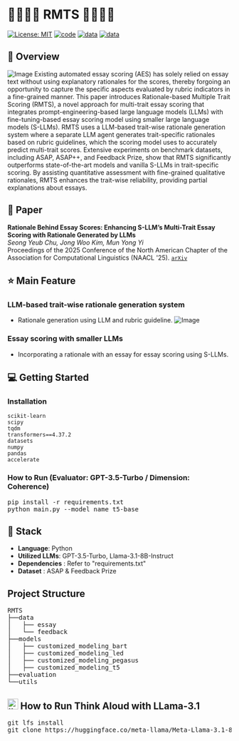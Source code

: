 
# 👨‍👩‍👦‍👦 RMTS 👨‍👩‍👦‍👦 


[![License: MIT](https://img.shields.io/badge/License-MIT-yellow.svg)](https://opensource.org/licenses/MIT)
[![code](https://img.shields.io/badge/Code-Python3.9-blue)](https://docs.python.org/3/license.html)
[![data](https://img.shields.io/badge/Data-ASAP-green)](https://paperswithcode.com/dataset/asap)
[![data](https://img.shields.io/badge/Data-Feedback-red)](https://www.kaggle.com/competitions/feedback-prize-english-language-learning/data)






## 📖 Overview
![Image](https://github.com/user-attachments/assets/4c9b5615-2199-46a4-9893-cda0c243d2e3)
Existing automated essay scoring (AES) has solely relied on essay text without using explanatory rationales for the scores, thereby forgoing an opportunity to capture the specific aspects evaluated by rubric indicators in a fine-grained manner. This paper introduces Rationale-based Multiple Trait Scoring (RMTS), a novel approach for multi-trait essay scoring that integrates prompt-engineering-based large language models (LLMs) with fine-tuning-based essay scoring model using smaller large language models (S-LLMs). RMTS uses a LLM-based trait-wise rationale generation system where a separate LLM agent generates trait-specific rationales based on rubric guidelines, which the scoring model uses to accurately predict multi-trait scores. Extensive experiments on benchmark datasets, including ASAP, ASAP++, and Feedback Prize, show that RMTS significantly outperforms state-of-the-art models and vanilla S-LLMs in trait-specific scoring. By assisting quantitative assessment with fine-grained qualitative rationales, RMTS enhances the trait-wise reliability, providing partial explanations about essays.

## 📑 Paper
**Rationale Behind Essay Scores: Enhancing S-LLM’s Multi-Trait Essay Scoring with Rationale Generated by LLMs**  
*Seong Yeub Chu, Jong Woo Kim, Mun Yong Yi*  
Proceedings of the 2025 Conference of the North American Chapter of the Association for Computational Linguistics (NAACL '25). [`arXiv`](https://arxiv.org/abs/2410.14202)

## ⭐ Main Feature

### LLM-based trait-wise rationale generation system
- Rationale generation using LLM and rubric guideline.
![Image](https://github.com/user-attachments/assets/24487340-4328-4ece-9554-eef3420d0350)

### Essay scoring with smaller LLMs
- Incorporating a rationale with an essay for essay scoring using S-LLMs.


## 💻 Getting Started


### Installation
```
scikit-learn            
scipy
tqdm
transformers==4.37.2
datasets
numpy
pandas
accelerate
```

### How to Run (Evaluator: GPT-3.5-Turbo / Dimension: Coherence)
<pre>
pip install -r requirements.txt
python main.py --model_name t5-base
</pre>

## 🔧 Stack
- **Language**: Python
- **Utilized LLMs**: GPT-3.5-Turbo, Llama-3.1-8B-Instruct
- **Dependencies** : Refer to "requirements.txt"
- **Dataset** : ASAP & Feedback Prize


## Project Structure

<!-- ```markdown -->
<pre>
RMTS
├──data
│   ├── essay
│   └── feedback
├──models
│   ├── customized_modeling_bart
│   ├── customized_modeling_led
│   ├── customized_modeling_pegasus
│   ├── customized_modeling_t5
├──evaluation
└──utils
</pre>


## <img width="24" height="24" src="https://img.icons8.com/emoji/48/llama-emoji.png" alt="llama-emoji"/> How to Run Think Aloud with LLama-3.1
<pre>
git lfs install
git clone https://huggingface.co/meta-llama/Meta-Llama-3.1-8B-Instruct
</pre>

